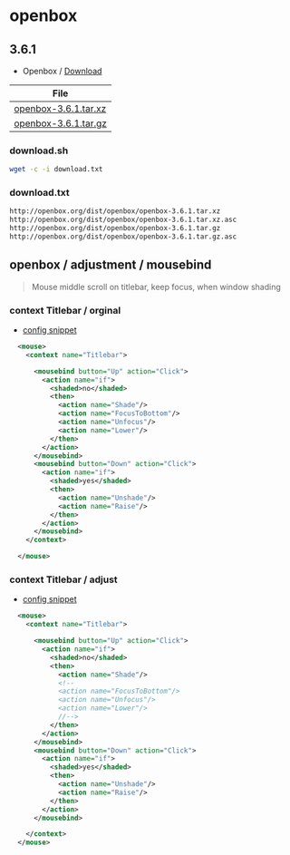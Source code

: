 
# openbox

## 3.6.1

* Openbox / [Download](http://openbox.org/wiki/Openbox:Download)

| File |
| --- |
| [openbox-3.6.1.tar.xz](http://openbox.org/dist/openbox/openbox-3.6.1.tar.xz) |
| [openbox-3.6.1.tar.gz](http://openbox.org/dist/openbox/openbox-3.6.1.tar.gz) |


### download.sh

``` sh
wget -c -i download.txt
```

### download.txt

``` txt
http://openbox.org/dist/openbox/openbox-3.6.1.tar.xz
http://openbox.org/dist/openbox/openbox-3.6.1.tar.xz.asc
http://openbox.org/dist/openbox/openbox-3.6.1.tar.gz
http://openbox.org/dist/openbox/openbox-3.6.1.tar.gz.asc
```




## openbox / adjustment / mousebind

> Mouse middle scroll on titlebar, keep focus, when window shading


### context Titlebar / orginal

* [config snippet](asset/orginal/rc.xml#L381-L400)

``` xml
  <mouse>
    <context name="Titlebar">

      <mousebind button="Up" action="Click">
        <action name="if">
          <shaded>no</shaded>
          <then>
            <action name="Shade"/>
            <action name="FocusToBottom"/>
            <action name="Unfocus"/>
            <action name="Lower"/>
          </then>
        </action>
      </mousebind>
      <mousebind button="Down" action="Click">
        <action name="if">
          <shaded>yes</shaded>
          <then>
            <action name="Unshade"/>
            <action name="Raise"/>
          </then>
        </action>
      </mousebind>
    </context>

  </mouse>
```


### context Titlebar / adjust

* [config snippet](rc.xml#L381-L402)

``` xml
  <mouse>
    <context name="Titlebar">

      <mousebind button="Up" action="Click">
        <action name="if">
          <shaded>no</shaded>
          <then>
            <action name="Shade"/>
            <!--
            <action name="FocusToBottom"/>
            <action name="Unfocus"/>
            <action name="Lower"/>
            //-->
          </then>
        </action>
      </mousebind>
      <mousebind button="Down" action="Click">
        <action name="if">
          <shaded>yes</shaded>
          <then>
            <action name="Unshade"/>
            <action name="Raise"/>
          </then>
        </action>
      </mousebind>

    </context>
  </mouse>
```
